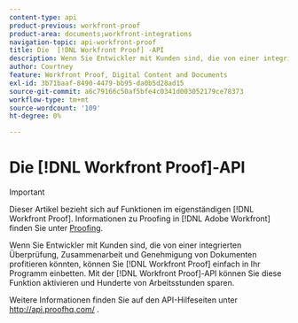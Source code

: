 ```yaml
---
content-type: api
product-previous: workfront-proof
product-area: documents;workfront-integrations
navigation-topic: api-workfront-proof
title: Die  [!DNL Workfront Proof] -API
description: Wenn Sie Entwickler mit Kunden sind, die von einer integrierten Überprüfung, Zusammenarbeit und Genehmigung von Dokumenten profitieren könnten, können Sie  [!DNL Workfront Proof]  in Ihr Programm einbetten. Die  [!DNL Workfront Proof] -API ermöglicht es Ihnen, diese Funktion zu aktivieren und Hunderte von Arbeitsstunden zu sparen.
author: Courtney
feature: Workfront Proof, Digital Content and Documents
exl-id: 3b71baaf-8490-4479-bb95-da0b5d28ad15
source-git-commit: a6c79166c50af5bfe4c0341d003052179ce78373
workflow-type: tm+mt
source-wordcount: '109'
ht-degree: 0%

---
```


# Die [!DNL Workfront Proof]-API

>[!IMPORTANT]
>
>Dieser Artikel bezieht sich auf Funktionen im eigenständigen [!DNL Workfront Proof]. Informationen zu Proofing in [!DNL Adobe Workfront] finden Sie unter [Proofing](../../../review-and-approve-work/proofing/proofing.md).

Wenn Sie Entwickler mit Kunden sind, die von einer integrierten Überprüfung, Zusammenarbeit und Genehmigung von Dokumenten profitieren könnten, können Sie [!DNL Workfront Proof] einfach in Ihr Programm einbetten. Mit der [!DNL Workfront Proof]-API können Sie diese Funktion aktivieren und Hunderte von Arbeitsstunden sparen.

Weitere Informationen finden Sie auf den API-Hilfeseiten unter http://api.proofhq.com/ .
